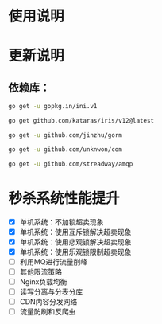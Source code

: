 # 使用说明


# 更新说明



## 依赖库：

```sh
go get -u gopkg.in/ini.v1

go get github.com/kataras/iris/v12@latest

go get -u github.com/jinzhu/gorm 

go get -u github.com/unknwon/com

go get -u github.com/streadway/amqp
```

# 秒杀系统性能提升

- [x] 单机系统：不加锁超卖现象
- [x] 单机系统：使用互斥锁解决超卖现象
- [x] 单机系统：使用悲观锁解决超卖现象
- [x] 单机系统：使用乐观锁限制超卖现象
- [ ]  利用MQ进行流量削峰
- [ ]  其他限流策略
- [ ]  Nginx负载均衡
- [ ]  读写分离与分表分库
- [ ]  CDN内容分发网络
- [ ]  流量防刷和反爬虫